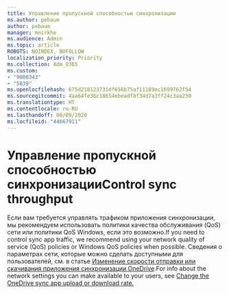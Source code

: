 ```yaml
---
title: Управление пропускной способностью синхронизации
ms.author: pebaum
author: pebaum
manager: mnirkhe
ms.audience: Admin
ms.topic: article
ROBOTS: NOINDEX, NOFOLLOW
localization_priority: Priority
ms.collection: Adm_O365
ms.custom:
- "9000343"
- "5839"
ms.openlocfilehash: 675d218123731df656b75af11189ec1699762f54
ms.sourcegitcommit: 4aa64fe36c18654ebeadf8f34d7a3ff24c3aa230
ms.translationtype: HT
ms.contentlocale: ru-RU
ms.lasthandoff: 06/09/2020
ms.locfileid: "44667911"
---
```

# <a name="control-sync-throughput"></a><span data-ttu-id="96668-102">Управление пропускной способностью синхронизации</span><span class="sxs-lookup"><span data-stu-id="96668-102">Control sync throughput</span></span>

<span data-ttu-id="96668-103">Если вам требуется управлять трафиком приложения синхронизации, мы рекомендуем использовать политики качества обслуживания (QoS) сети или политики QoS Windows, если это возможно.</span><span class="sxs-lookup"><span data-stu-id="96668-103">If you need to control sync app traffic, we recommend using your network quality of service (QoS) policies or Windows QoS policies when possible.</span></span> <span data-ttu-id="96668-104">Сведения о параметрах сети, которые можно сделать доступными для пользователей, см. в статье [Изменение скорости отправки или скачивания приложения синхронизации OneDrive](https://support.office.com/article/71cc69da-2371-4981-8cc8-b4558bdda56e).</span><span class="sxs-lookup"><span data-stu-id="96668-104">For info about the network settings you can make available to your users, see [Change the OneDrive sync app upload or download rate.](https://support.office.com/article/71cc69da-2371-4981-8cc8-b4558bdda56e)</span></span>